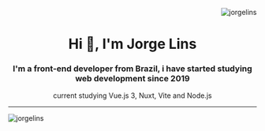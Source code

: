 
<p>&nbsp;<img align="right" src="https://github-readme-stats.vercel.app/api?username=jorgelins&show_icons=true&locale=en" alt="jorgelins" /></p>

<h1 align="center">Hi 👋, I'm Jorge Lins</h1>
<h3 align="center">I'm a front-end developer from Brazil, i have started studying web development since 2019</h3>
<p align="center">
 current studying Vue.js 3, Nuxt, Vite and Node.js
</p>


<hr>

<p><img align="left" src="https://github-readme-stats.vercel.app/api/top-langs?username=jorgelins&show_icons=true&locale=en&layout=compact" alt="jorgelins" /></p>


